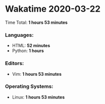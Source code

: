 # Wakatime 2020-03-22

Time Total: **1 hours 53 minutes**

### Languages:
- HTML: **52 minutes** 
- Python: **1 hours** 

### Editors:
- Vim: **1 hours 53 minutes** 

### Operating Systems:
- Linux: **1 hours 53 minutes** 

